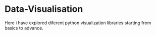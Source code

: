 # Data-Visualisation
Here i have explored diferent python visualization libraries starting from basics to advance.

